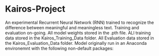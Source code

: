# Kairos-Project
An experimental Recurrent Neural Network (RNN) trained to recognize the difference between meaningful and meaningless text. Training and evaluation on-going.
All model weights stored in the .pth file. ALl training data stored in the Kairos_Training_Data folder. All Evaluation data stored in the Kairos_Evaluation_Data folder.
Model originally run in an Anaconda environemnt with the following non-default packages:
  
